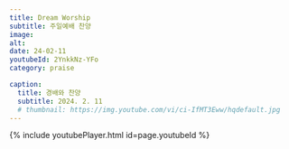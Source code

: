 ```yaml
---
title: Dream Worship
subtitle: 주일예배 찬양
image:
alt:
date: 24-02-11
youtubeId: 2YnkkNz-YFo
category: praise

caption:
  title: 경배와 찬양
  subtitle: 2024. 2. 11
  # thumbnail: https://img.youtube.com/vi/ci-IfMT3Eww/hqdefault.jpg
---
```


{% include youtubePlayer.html id=page.youtubeId %}
